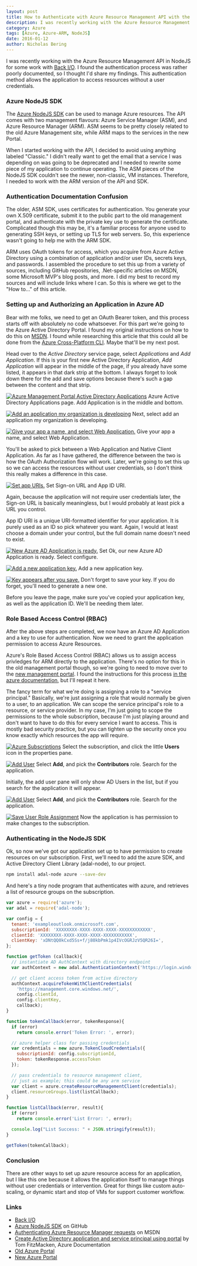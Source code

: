 ```yaml
---
layout: post
title: How to Authenticate with Azure Resource Management API with the Azure NodeJS SDK
description: I was recently working with the Azure Resource Management API in NodeJS for some work with Back I/O. I found the authentication process was rather poorly documented, so I thought I'd share my findings. This authentication method allows the application to access resources without a user credentials.
category: Azure
tags: [Azure, Azure-ARM, NodeJS]
date: 2016-01-12
author: Nicholas Bering
---
```


I was recently working with the Azure Resource Management API in NodeJS for some work with <a class="tracked" href="http://back.io/">Back I/O</a>. I found the authentication process was rather poorly documented, so I thought I'd share my findings. This authentication method allows the application to access resources without a user credentials.

### Azure NodeJS SDK

The <a class="tracked" href="http://azure.github.io/azure-sdk-for-node/">Azure NodeJS SDK</a> can be used to manage Azure resources. The API comes with two management flavours: Azure Service Manager (ASM), and Azure Resource Manager (ARM). ASM seems to be pretty closely related to the old Azure Management site, while ARM maps to the services in the new Portal.

When I started working with the API, I decided to avoid using anything labeled "Classic." I didn't really want to get the email that a service I was depending on was going to be deprecated and I needed to rewrite some piece of my application to continue operating. The ASM pieces of the NodeJS SDK couldn't see the newer, non-classic, VM instances. Therefore, I needed to work with the ARM version of the API and SDK.

### Authentication Documentation Confusion

The older, ASM SDK, uses certificates for authentication. You generate your own X.509 certificate, submit it to the public part to the old management portal, and authenticate with the private key use to generate the certificate. Complicated though this may be, it's a familiar process for anyone used to generating SSH keys, or setting up TLS for web servers. So, this experience wasn't going to help me with the ARM SDK.

ARM uses OAuth tokens for access, which you acquire from Azure Active Directory using a combination of application and/or user IDs, secrets keys, and passwords. I assembled the procedure to set this up from a variety of sources, including GitHub repositories, .Net-specific articles on MSDN, some Microsoft MVP's blog posts, and more. I did my best to record my sources and will include links where I can. So this is where we get to the "How to..." of this article.

### Setting up and Authorizing an Application in Azure AD

Bear with me folks, we need to get an OAuth Bearer token, and this process starts off with absolutely no code whatsoever. For this part we're going to the Azure Active Directory Portal. I found my original instructions on how to do this on <a class="tracked" href="https://msdn.microsoft.com/en-ca/library/azure/dn790557.aspx">MSDN</a>. I found while researching this article that this could all be done from the <a class="tracked" href="https://www.npmjs.com/package/azure-cli">Azure Cross-Platform CLI</a>. Maybe that'll be my next post.

Head over to the _Active Directory_ service page, select _Applications_ and _Add Application_. If this is your first new Active Directory Application, _Add Application_ will appear in the middle of the page, if you already have some listed, it appears in that dark strip at the bottom. I always forget to look down there for the add and save options because there's such a gap between the content and that strip.

<p class="image-frame"><a href="{{site.baseurl}}/images/azure-arm-auth-01_big.png"><img src="{{ site.baseurl }}/images/azure-arm-auth-01_small.png" alt="Azure Management Portal Active Directory Applications"></a> Azure Active Directory Applications page. Add Application is in the middle and bottom.</p>

<p class="image-frame"><a href="{{site.baseurl}}/images/azure-arm-auth-02_big.png"><img src="{{ site.baseurl }}/images/azure-arm-auth-02_small.png" alt="Add an application my organization is developing"></a> Next, select add an application my organization is developing.</p>

<p class="image-frame"><a href="{{site.baseurl}}/images/azure-arm-auth-03_big.png"><img src="{{ site.baseurl }}/images/azure-arm-auth-03_small.png" alt="Give your app a name, and select Web Application."></a> Give your app a name, and select Web Application.</p>

You'll be asked to pick between a Web Application and Native Client Application. As far as I have gathered, the difference between the two is how the OAuth Authorization flow will work. Later, we're going to set this up so we can access the resources without user credentials, so I don't think this really makes a difference in this case.

<p class="image-frame"><a href="{{site.baseurl}}/images/azure-arm-auth-04_big.png"><img src="{{ site.baseurl }}/images/azure-arm-auth-04_small.png" alt="Set app URIs."></a> Set Sign-on URL and App ID URI.</p>

Again, because the application will not require user credentials later, the Sign-on URL is basically meaningless, but I would probably at least pick a URL you control.

App ID URI is a unique URI-formatted identifier for your application. It is purely used as an ID so pick whatever you want. Again, I would at least choose a domain under your control, but the full domain name doesn't need to exist.

<p class="image-frame"><a href="{{site.baseurl}}/images/azure-arm-auth-05_big.png"><img src="{{ site.baseurl }}/images/azure-arm-auth-05_small.png" alt="New Azure AD Application is ready."></a> Set Ok, our new Azure AD Application is ready. Select configure.</p>

<p class="image-frame"><a href="{{site.baseurl}}/images/azure-arm-auth-09_big.png"><img src="{{ site.baseurl }}/images/azure-arm-auth-09_small.png" alt="Add a new application key."></a> Add a new application key.</p>

<p class="image-frame"><a href="{{site.baseurl}}/images/azure-arm-auth-10_big.png"><img src="{{ site.baseurl }}/images/azure-arm-auth-10_small.png" alt="Key appears after you save."></a> Don't forget to save your key. If you do forget, you'll need to generate a new one.</p>

Before you leave the page, make sure you've copied your application key, as well as the application ID. We'll be needing them later.

### Role Based Access Control (RBAC)

After the above steps are completed, we now have an Azure AD Application and a key to use for authentication. Now we need to grant the application permission to access Azure Resources.

Azure's Role Based Access Control (RBAC) allows us to assign access privledges for ARM directly to the application. There's no option for this in the old management portal though, so we're going to need to move over to the <a class="tracked" href="https://portal.azure.com/">new management portal</a>. I found the instructions for this process <a class="tracked" href="https://azure.microsoft.com/en-us/documentation/articles/resource-group-create-service-principal-portal/">in the azure documentation</a>, but I'll repeat it here.

The fancy term for what we're doing is assigning a role to a "service principal." Basically, we're just assigning a role that would normally be given to a user, to an application. We can scope the service principal's role to a resource, or service provider. In my case, I'm just going to scope the permissions to the whole subscription, because I'm just playing around and don't want to have to do this for every service I want to access. This is mostly bad security practice, but you can tighten up the security once you know exactly which resources the app will require.

<p class="image-frame"><a href="{{site.baseurl}}/images/azure-arm-auth-11_big.png"><img src="{{ site.baseurl }}/images/azure-arm-auth-11_small.png" alt="Azure Subscriptions"></a> Select the subscription, and click the little <b>Users</b> icon in the properties pane.</p>

<p class="image-frame"><a href="{{site.baseurl}}/images/azure-arm-auth-12_big.png"><img src="{{ site.baseurl }}/images/azure-arm-auth-12_small.png" alt="Add User"></a> Select <b>Add</b>, and pick the <b>Contributors</b> role. Search for the application.</p>

Initially, the add user pane will only show AD Users in the list, but if you search for the application it will appear.

<p class="image-frame"><a href="{{site.baseurl}}/images/azure-arm-auth-12_big.png"><img src="{{ site.baseurl }}/images/azure-arm-auth-12_small.png" alt="Add User"></a> Select <b>Add</b>, and pick the <b>Contributors</b> role. Search for the application.</p>

<p class="image-frame"><a href="{{site.baseurl}}/images/azure-arm-auth-13_big.png"><img src="{{ site.baseurl }}/images/azure-arm-auth-13_small.png" alt="Save User Role Assignment"></a> Now the application is has permission to make changes to the subscription.</p>

### Authenticating in the NodeJS SDK

Ok, so now we've got our application set up to have permission to create resources on our subscription. First, we'll need to add the azure SDK, and Active Directory Client Library (adal-node), to our project.

```bash
npm install adal-node azure --save-dev
```

And here's a tiny node program that authenticates with azure, and retrieves a list of resource groups on the subscription.

```js
var azure = require('azure');
var adal = require('adal-node');

var config = {
  tenant: 'exampleoutlook.onmicrosoft.com',
  subscriptionId: 'XXXXXXXX-XXXX-XXXX-XXXX-XXXXXXXXXXXX',
  clientId: 'XXXXXXXX-XXXX-XXXX-XXXX-XXXXXXXXXXX',
  clientKey: 'xDNtQQ0kCxd5Ss+f/j80kbPmk1p4IVcOGRJzV5QR26I=',
};

function getToken (callback){
  // instantiate AD AuthContext with directory endpoint
  var authContext = new adal.AuthenticationContext('https://login.windows.net/' + config.tenant);

  // get client access token from active directory
  authContext.acquireTokenWithClientCredentials(
    'https://management.core.windows.net/',
    config.clientId,
    config.clientKey,
    callback);
}

function tokenCallback(error, tokenResponse){
  if (error)
    return console.error('Token Error: ', error);

  // azure helper class for passing credentials
  var credentials = new azure.TokenCloudCredentials({
    subscriptionId: config.subscriptionId,
    token: tokenResponse.accessToken
  });

  // pass credentials to resource management client,
  // just as example; this could be any arm service
  var client = azure.createResourceManagementClient(credentials);
  client.resourceGroups.list(listCallback);
}

function listCallback(error, result){
  if (error)
    return console.error('List Error: ', error);

  console.log("List Success: " + JSON.stringify(result));
}

getToken(tokenCallback);
```

### Conclusion

There are other ways to set up azure resource access for an application, but I like this one because it allows the application itself to manage things without user credentials or intervention. Great for things like custom auto-scaling, or dynamic start and stop of VMs for support customer workflow.

### Links

* <a class="tracked" href="http://back.io/">Back I/O</a>
* <a class="tracked" href="http://azure.github.io/azure-sdk-for-node/">Azure NodeJS SDK</a> on GitHub
* <a class="tracked" href="https://msdn.microsoft.com/en-ca/library/azure/dn790557.aspx">Authenticating Azure Resource Manager requests</a> on MSDN
* <a class="tracked" href="https://azure.microsoft.com/en-us/documentation/articles/resource-group-create-service-principal-portal/">Create Active Directory application and service principal using portal</a> by Tom FitzMacken, Azure Documentation
* <a class="tracked" href="https://manage.windowsazure.com/">Old Azure Portal</a>
* <a class="tracked" href="https://portal.azure.com/">New Azure Portal</a>
